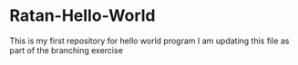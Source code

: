 # Ratan-Hello-World
This is my first repository for hello world program
I am updating this file as part of the branching exercise
